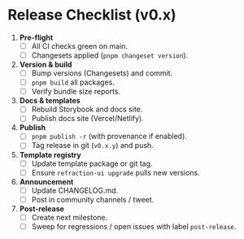 # Release Checklist (v0.x)

1. **Pre-flight**
   - [ ] All CI checks green on main.
   - [ ] Changesets applied (`pnpm changeset version`).

2. **Version & build**
   - [ ] Bump versions (Changesets) and commit.
   - [ ] `pnpm build` all packages.
   - [ ] Verify bundle size reports.

3. **Docs & templates**
   - [ ] Rebuild Storybook and docs site.
   - [ ] Publish docs site (Vercel/Netlify).

4. **Publish**
   - [ ] `pnpm publish -r` (with provenance if enabled).
   - [ ] Tag release in git (`v0.x.y`) and push.

5. **Template registry**
   - [ ] Update template package or git tag.
   - [ ] Ensure `refraction-ui upgrade` pulls new versions.

6. **Announcement**
   - [ ] Update CHANGELOG.md.
   - [ ] Post in community channels / tweet.

7. **Post-release**
   - [ ] Create next milestone.
   - [ ] Sweep for regressions / open issues with label `post-release`.

